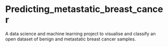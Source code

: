 # Predicting_metastatic_breast_cancer
A data science and machine learning project to visualise and classify an open dataset of benign and metastatic breast cancer samples.
